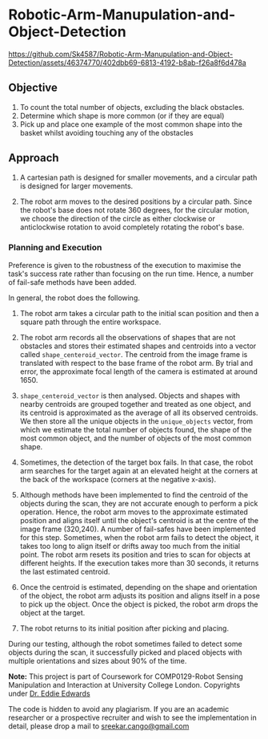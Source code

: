 # Robotic-Arm-Manupulation-and-Object-Detection



https://github.com/Sk4587/Robotic-Arm-Manupulation-and-Object-Detection/assets/46374770/402dbb69-6813-4192-b8ab-f26a8f6d478a


## Objective

1. To count the total number of objects, excluding the black obstacles.
1. Determine which shape is more common (or if they are equal)
1. Pick up and place one example of the most common shape into the basket whilst
avoiding touching any of the obstacles


## Approach

1. A cartesian path is designed for smaller movements, and a circular path is designed for larger movements.

1. The robot arm moves to the desired positions by a circular path. Since the robot's base does not rotate 360 degrees, for the circular motion, we choose the direction of the circle as either clockwise or anticlockwise rotation to avoid completely rotating the robot's base.


### Planning and Execution

Preference is given to the robustness of the execution to maximise the task's success rate rather than focusing on the run time. Hence, a number of fail-safe methods have been added.

In general, the robot does the following.

1. The robot arm takes a circular path to the initial scan position and then a square path through the entire workspace.

1. The robot arm records all the observations of shapes that are not obstacles and stores their estimated shapes and centroids into a vector called `shape_centeroid_vector`. The centroid from the image frame is translated with respect to the base frame of the robot arm. By trial and error, the approximate focal length of the camera is estimated at around 1650. 

1. `shape_centeroid_vector` is then analysed. Objects and shapes with nearby centroids are grouped together and treated as one object, and its centroid is approximated as the average of all its observed centroids. We then store all the unique objects in the `unique_objects` vector, from which we estimate the total number of objects found, the shape of the most common object, and the number of objects of the most common shape. 

1. Sometimes, the detection of the target box fails. In that case, the robot arm searches for the target again at an elevated height at the corners at the back of the workspace (corners at the negative x-axis).

1. Although methods have been implemented to find the centroid of the objects during the scan, they are not accurate enough to perform a pick operation. Hence, the robot arm moves to the approximate estimated position and aligns itself until the object's centroid is at the centre of the image frame (320,240). A number of fail-safes have been implemented for this step. Sometimes, when the robot arm fails to detect the object, it takes too long to align itself or drifts away too much from the initial point. The robot arm resets its position and tries to scan for objects at different heights. If the execution takes more than 30 seconds, it returns the last estimated centroid.

1. Once the centroid is estimated, depending on the shape and orientation of the object, the robot arm adjusts its position and aligns itself in a pose to pick up the object. Once the object is picked, the robot arm drops the object at the target. 

1. The robot returns to its initial position after picking and placing.

During our testing, although the robot sometimes failed to detect some objects during the scan, it successfully picked and placed objects with multiple orientations and sizes about 90% of the time. 

**Note:** This project is part of Coursework for COMP0129-Robot Sensing Manipulation and Interaction at University College London. Copyrights under [Dr. Eddie Edwards](https://www.ucl.ac.uk/surgical-robot-vision/eddie-edwards)

The code is hidden to avoid any plagiarism. If you are an academic researcher or a prospective recruiter and wish to see the implementation in detail, please drop a mail to [sreekar.cango@gmail.com](sreekar.cango@gmail.com)
